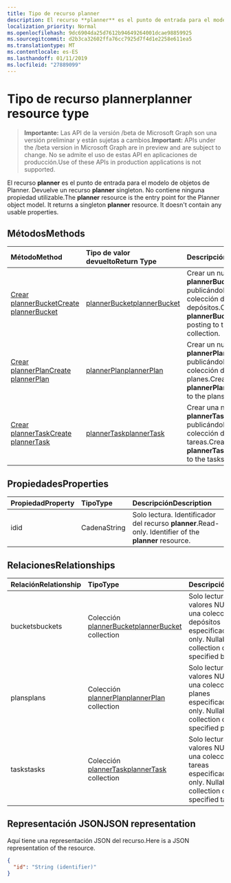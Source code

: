 ```yaml
---
title: Tipo de recurso planner
description: El recurso **planner** es el punto de entrada para el modelo de objetos de Planner. Devuelve un recurso **planner** singleton.  No contiene ninguna propiedad utilizable.
localization_priority: Normal
ms.openlocfilehash: 9dc6904da25d7612b94649264001dcae98859925
ms.sourcegitcommit: d2b3ca32602ffa76cc7925d7f4d1e2258e611ea5
ms.translationtype: MT
ms.contentlocale: es-ES
ms.lasthandoff: 01/11/2019
ms.locfileid: "27889099"
---
```

# <a name="planner-resource-type"></a><span data-ttu-id="06955-105">Tipo de recurso planner</span><span class="sxs-lookup"><span data-stu-id="06955-105">planner resource type</span></span>

> <span data-ttu-id="06955-106">**Importante:** Las API de la versión /beta de Microsoft Graph son una versión preliminar y están sujetas a cambios.</span><span class="sxs-lookup"><span data-stu-id="06955-106">**Important:** APIs under the /beta version in Microsoft Graph are in preview and are subject to change.</span></span> <span data-ttu-id="06955-107">No se admite el uso de estas API en aplicaciones de producción.</span><span class="sxs-lookup"><span data-stu-id="06955-107">Use of these APIs in production applications is not supported.</span></span>

<span data-ttu-id="06955-p103">El recurso **planner** es el punto de entrada para el modelo de objetos de Planner. Devuelve un recurso **planner** singleton.  No contiene ninguna propiedad utilizable.</span><span class="sxs-lookup"><span data-stu-id="06955-p103">The **planner** resource is the entry point for the Planner object model. It returns a singleton **planner** resource.  It doesn't contain any usable properties.</span></span>


## <a name="methods"></a><span data-ttu-id="06955-111">Métodos</span><span class="sxs-lookup"><span data-stu-id="06955-111">Methods</span></span>

| <span data-ttu-id="06955-112">Método</span><span class="sxs-lookup"><span data-stu-id="06955-112">Method</span></span>           | <span data-ttu-id="06955-113">Tipo de valor devuelto</span><span class="sxs-lookup"><span data-stu-id="06955-113">Return Type</span></span>    |<span data-ttu-id="06955-114">Descripción</span><span class="sxs-lookup"><span data-stu-id="06955-114">Description</span></span>|
|:---------------|:--------|:----------|
|[<span data-ttu-id="06955-115">Crear plannerBucket</span><span class="sxs-lookup"><span data-stu-id="06955-115">Create plannerBucket</span></span>](../api/planner-post-buckets.md) |[<span data-ttu-id="06955-116">plannerBucket</span><span class="sxs-lookup"><span data-stu-id="06955-116">plannerBucket</span></span>](plannerbucket.md)| <span data-ttu-id="06955-117">Crear un nuevo **plannerBucket** publicándolo en la colección de depósitos.</span><span class="sxs-lookup"><span data-stu-id="06955-117">Create a new **plannerBucket** by posting to the buckets collection.</span></span>|
|[<span data-ttu-id="06955-118">Crear plannerPlan</span><span class="sxs-lookup"><span data-stu-id="06955-118">Create plannerPlan</span></span>](../api/planner-post-plans.md) |[<span data-ttu-id="06955-119">plannerPlan</span><span class="sxs-lookup"><span data-stu-id="06955-119">plannerPlan</span></span>](plannerplan.md)| <span data-ttu-id="06955-120">Crear un nuevo **plannerPlan** publicándolo en la colección de planes.</span><span class="sxs-lookup"><span data-stu-id="06955-120">Create a new **plannerPlan** by posting to the plans collection.</span></span>|
|[<span data-ttu-id="06955-121">Crear plannerTask</span><span class="sxs-lookup"><span data-stu-id="06955-121">Create plannerTask</span></span>](../api/planner-post-tasks.md) |[<span data-ttu-id="06955-122">plannerTask</span><span class="sxs-lookup"><span data-stu-id="06955-122">plannerTask</span></span>](plannertask.md)| <span data-ttu-id="06955-123">Crear una nueva **plannerTask** publicándola en la colección de tareas.</span><span class="sxs-lookup"><span data-stu-id="06955-123">Create a new **plannerTask** by posting to the tasks collection.</span></span>|

## <a name="properties"></a><span data-ttu-id="06955-124">Propiedades</span><span class="sxs-lookup"><span data-stu-id="06955-124">Properties</span></span>
| <span data-ttu-id="06955-125">Propiedad</span><span class="sxs-lookup"><span data-stu-id="06955-125">Property</span></span>     | <span data-ttu-id="06955-126">Tipo</span><span class="sxs-lookup"><span data-stu-id="06955-126">Type</span></span>   |<span data-ttu-id="06955-127">Descripción</span><span class="sxs-lookup"><span data-stu-id="06955-127">Description</span></span>|
|:---------------|:--------|:----------|
|<span data-ttu-id="06955-128">id</span><span class="sxs-lookup"><span data-stu-id="06955-128">id</span></span>|<span data-ttu-id="06955-129">Cadena</span><span class="sxs-lookup"><span data-stu-id="06955-129">String</span></span>| <span data-ttu-id="06955-p104">Solo lectura. Identificador del recurso **planner**.</span><span class="sxs-lookup"><span data-stu-id="06955-p104">Read-only. Identifier of the **planner** resource.</span></span>|

## <a name="relationships"></a><span data-ttu-id="06955-132">Relaciones</span><span class="sxs-lookup"><span data-stu-id="06955-132">Relationships</span></span>
| <span data-ttu-id="06955-133">Relación</span><span class="sxs-lookup"><span data-stu-id="06955-133">Relationship</span></span> | <span data-ttu-id="06955-134">Tipo</span><span class="sxs-lookup"><span data-stu-id="06955-134">Type</span></span>   |<span data-ttu-id="06955-135">Descripción</span><span class="sxs-lookup"><span data-stu-id="06955-135">Description</span></span>|
|:---------------|:--------|:----------|
|<span data-ttu-id="06955-136">buckets</span><span class="sxs-lookup"><span data-stu-id="06955-136">buckets</span></span>|<span data-ttu-id="06955-137">Colección [plannerBucket](plannerbucket.md)</span><span class="sxs-lookup"><span data-stu-id="06955-137">[plannerBucket](plannerbucket.md) collection</span></span>| <span data-ttu-id="06955-p105">Solo lectura. Admite valores NULL. Devuelve una colección de los depósitos especificados</span><span class="sxs-lookup"><span data-stu-id="06955-p105">Read-only. Nullable. Returns a collection of the specified buckets</span></span>|
|<span data-ttu-id="06955-141">plans</span><span class="sxs-lookup"><span data-stu-id="06955-141">plans</span></span>|<span data-ttu-id="06955-142">Colección [plannerPlan](plannerplan.md)</span><span class="sxs-lookup"><span data-stu-id="06955-142">[plannerPlan](plannerplan.md) collection</span></span>| <span data-ttu-id="06955-p106">Solo lectura. Admite valores NULL. Devuelve una colección de los planes especificados</span><span class="sxs-lookup"><span data-stu-id="06955-p106">Read-only. Nullable. Returns a collection of the specified plans</span></span>|
|<span data-ttu-id="06955-146">tasks</span><span class="sxs-lookup"><span data-stu-id="06955-146">tasks</span></span>|<span data-ttu-id="06955-147">Colección [plannerTask](plannertask.md)</span><span class="sxs-lookup"><span data-stu-id="06955-147">[plannerTask](plannertask.md) collection</span></span>| <span data-ttu-id="06955-p107">Solo lectura. Admite valores NULL. Devuelve una colección de las tareas especificadas</span><span class="sxs-lookup"><span data-stu-id="06955-p107">Read-only. Nullable. Returns a collection of the specified tasks</span></span>|

## <a name="json-representation"></a><span data-ttu-id="06955-151">Representación JSON</span><span class="sxs-lookup"><span data-stu-id="06955-151">JSON representation</span></span>
<span data-ttu-id="06955-152">Aquí tiene una representación JSON del recurso.</span><span class="sxs-lookup"><span data-stu-id="06955-152">Here is a JSON representation of the resource.</span></span>

<!-- {
  "blockType": "resource",
  "optionalProperties": [

  ],
  "@odata.type": "microsoft.graph.planner"
}-->

```json
{
  "id": "String (identifier)"
}

```

<!-- uuid: 8fcb5dbc-d5aa-4681-8e31-b001d5168d79
2015-10-25 14:57:30 UTC -->
<!-- {
  "type": "#page.annotation",
  "description": "planner resource",
  "keywords": "",
  "section": "documentation",
  "tocPath": ""
}-->
